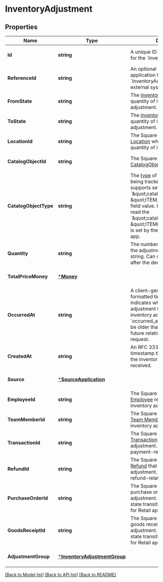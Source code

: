 # InventoryAdjustment

## Properties
Name | Type | Description | Notes
------------ | ------------- | ------------- | -------------
**Id** | **string** | A unique ID generated by Square for the &#x60;InventoryAdjustment&#x60;. | [optional] [default to null]
**ReferenceId** | **string** | An optional ID provided by the application to tie the &#x60;InventoryAdjustment&#x60; to an external system. | [optional] [default to null]
**FromState** | **string** | The [inventory state](https://developer.squareup.com/reference/square_2024-01-18/enums/InventoryState) of the related quantity of items before the adjustment. | [optional] [default to null]
**ToState** | **string** | The [inventory state](https://developer.squareup.com/reference/square_2024-01-18/enums/InventoryState) of the related quantity of items after the adjustment. | [optional] [default to null]
**LocationId** | **string** | The Square-generated ID of the [Location](https://developer.squareup.com/reference/square_2024-01-18/objects/Location) where the related quantity of items is being tracked. | [optional] [default to null]
**CatalogObjectId** | **string** | The Square-generated ID of the [CatalogObject](https://developer.squareup.com/reference/square_2024-01-18/objects/CatalogObject) being tracked. | [optional] [default to null]
**CatalogObjectType** | **string** | The [type](https://developer.squareup.com/reference/square_2024-01-18/enums/CatalogObjectType) of the [CatalogObject](https://developer.squareup.com/reference/square_2024-01-18/objects/CatalogObject) being tracked.   The Inventory API supports setting and reading the &#x60;\&quot;catalog_object_type\&quot;: \&quot;ITEM_VARIATION\&quot;&#x60; field value.  In addition, it can also read the &#x60;\&quot;catalog_object_type\&quot;: \&quot;ITEM\&quot;&#x60; field value that is set by the Square Restaurants app. | [optional] [default to null]
**Quantity** | **string** | The number of items affected by the adjustment as a decimal string. Can support up to 5 digits after the decimal point. | [optional] [default to null]
**TotalPriceMoney** | [***Money**](Money.md) |  | [optional] [default to null]
**OccurredAt** | **string** | A client-generated RFC 3339-formatted timestamp that indicates when the inventory adjustment took place. For inventory adjustment updates, the &#x60;occurred_at&#x60; timestamp cannot be older than 24 hours or in the future relative to the time of the request. | [optional] [default to null]
**CreatedAt** | **string** | An RFC 3339-formatted timestamp that indicates when the inventory adjustment is received. | [optional] [default to null]
**Source** | [***SourceApplication**](SourceApplication.md) |  | [optional] [default to null]
**EmployeeId** | **string** | The Square-generated ID of the [Employee](https://developer.squareup.com/reference/square_2024-01-18/objects/Employee) responsible for the inventory adjustment. | [optional] [default to null]
**TeamMemberId** | **string** | The Square-generated ID of the [Team Member](https://developer.squareup.com/reference/square_2024-01-18/objects/TeamMember) responsible for the inventory adjustment. | [optional] [default to null]
**TransactionId** | **string** | The Square-generated ID of the [Transaction](https://developer.squareup.com/reference/square_2024-01-18/objects/Transaction) that caused the adjustment. Only relevant for payment-related state transitions. | [optional] [default to null]
**RefundId** | **string** | The Square-generated ID of the [Refund](https://developer.squareup.com/reference/square_2024-01-18/objects/Refund) that caused the adjustment. Only relevant for refund-related state transitions. | [optional] [default to null]
**PurchaseOrderId** | **string** | The Square-generated ID of the purchase order that caused the adjustment. Only relevant for state transitions from the Square for Retail app. | [optional] [default to null]
**GoodsReceiptId** | **string** | The Square-generated ID of the goods receipt that caused the adjustment. Only relevant for state transitions from the Square for Retail app. | [optional] [default to null]
**AdjustmentGroup** | [***InventoryAdjustmentGroup**](InventoryAdjustmentGroup.md) |  | [optional] [default to null]

[[Back to Model list]](../README.md#documentation-for-models) [[Back to API list]](../README.md#documentation-for-api-endpoints) [[Back to README]](../README.md)

